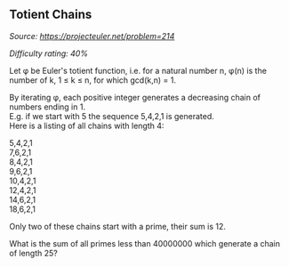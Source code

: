 Totient Chains
--------------

*Source: https://projecteuler.net/problem=214*


*Difficulty rating: 40%*

Let φ be Euler's totient function, i.e. for a natural number n, φ(n) is
the number of k, 1 ≤ k ≤ n, for which gcd(k,n) = 1.

By iterating φ, each positive integer generates a decreasing chain of
numbers ending in 1.\
 E.g. if we start with 5 the sequence 5,4,2,1 is generated.\
 Here is a listing of all chains with length 4:

5,4,2,1\
 7,6,2,1\
 8,4,2,1\
 9,6,2,1\
 10,4,2,1\
 12,4,2,1\
 14,6,2,1\
 18,6,2,1

Only two of these chains start with a prime, their sum is 12.

What is the sum of all primes less than 40000000 which generate a chain
of length 25?
